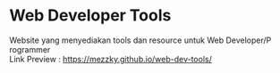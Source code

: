 # Web Developer Tools
Website yang menyediakan tools dan resource untuk Web Developer/P rogrammer<br>
Link Preview : https://mezzky.github.io/web-dev-tools/

